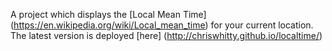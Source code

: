 A project which displays the [Local Mean Time] (https://en.wikipedia.org/wiki/Local_mean_time) for your current location. The latest version is deployed [here] (http://chriswhitty.github.io/localtime/)
